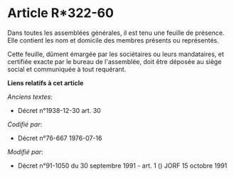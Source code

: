 # Article R*322-60

Dans toutes les assemblées générales, il est tenu une feuille de présence. Elle contient les nom et domicile des membres
présents ou représentés.

Cette feuille, dûment émargée par les sociétaires ou leurs mandataires, et certifiée exacte par le bureau de l'assemblée,
doit être déposée au siège social et communiquée à tout requérant.

**Liens relatifs à cet article**

_Anciens textes_:

  - Décret n°1938-12-30 art. 30

_Codifié par_:

  - Décret n°76-667 1976-07-16

_Modifié par_:

  - Décret n°91-1050 du 30 septembre 1991 - art. 1 () JORF 15 octobre 1991
